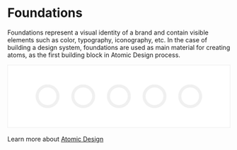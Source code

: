 # Foundations

Foundations represent a visual identity of a brand and contain visible elements such as color, typography, iconography, etc. In the case of building a design system, foundations are used as main material for creating atoms, as the first building block in Atomic Design process.

![](/assets/overview/foundations.png)

Learn more about [Atomic Design](/overview.md)

